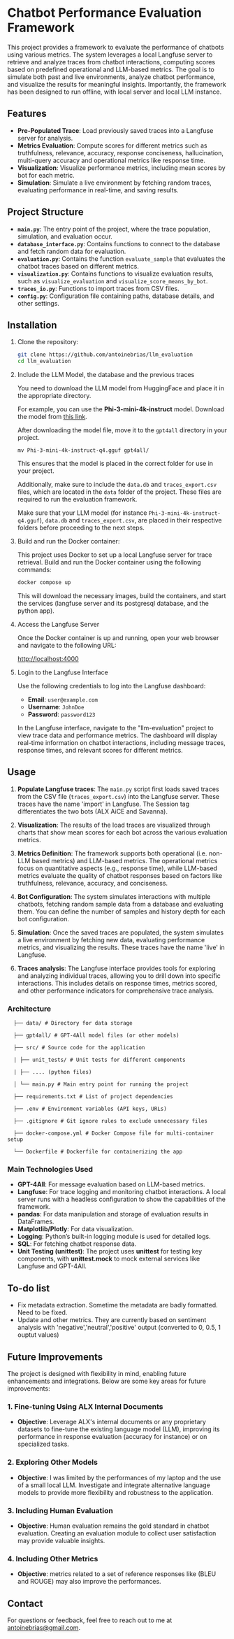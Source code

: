 # Chatbot Performance Evaluation Framework

This project provides a framework to evaluate the performance of chatbots using various metrics. The system leverages a local Langfuse server to retrieve and analyze traces from chatbot interactions, computing scores based on predefined operational and LLM-based metrics. The goal is to simulate both past and live environments, analyze chatbot performance, and visualize the results for meaningful insights. Importantly, the framework has been designed to run offline, with local server and local LLM instance.

## Features

- **Pre-Populated Trace**: Load previously saved traces into a Langfuse server for analysis.
- **Metrics Evaluation**: Compute scores for different metrics such as truthfulness, relevance, accuracy, response conciseness, hallucination, multi-query accuracy  and operational metrics like response time.
- **Visualization**: Visualize performance metrics, including mean scores by bot for each metric.
- **Simulation**: Simulate a live environment by fetching random traces, evaluating performance in real-time, and saving results.

## Project Structure

- **`main.py`**: The entry point of the project, where the trace population, simulation, and evaluation occur.
- **`database_interface.py`**: Contains functions to connect to the database and fetch random data for evaluation.
- **`evaluation.py`**: Contains the function `evaluate_sample` that evaluates the chatbot traces based on different metrics.
- **`visualization.py`**: Contains functions to visualize evaluation results, such as `visualize_evaluation` and `visualize_score_means_by_bot`.
- **`traces_io.py`**: Functions to import traces from CSV files.
- **`config.py`**: Configuration file containing paths, database details, and other settings.
  
## Installation

1. Clone the repository:

    ```bash
    git clone https://github.com/antoinebrias/llm_evaluation
    cd llm_evaluation
    ```

2. Include the LLM Model, the database and the previous traces

    You need to download the LLM model from HuggingFace and place it in the appropriate directory.

    For example, you can use the **Phi-3-mini-4k-instruct** model. Download the model from [this link](https://huggingface.co/microsoft/Phi-3-mini-4k-instruct-gguf/blob/main/Phi-3-mini-4k-instruct-q4.gguf).

    After downloading the model file, move it to the `gpt4all` directory in your project. 

    ``` mv Phi-3-mini-4k-instruct-q4.gguf gpt4all/   ```
 
    This ensures that the model is placed in the correct folder for use in your project.

    Additionally, make sure to include the `data.db` and `traces_export.csv` files, which are located in the `data` folder of the project. These files are required to run the evaluation framework.

    Make sure that your LLM model (for instance `Phi-3-mini-4k-instruct-q4.gguf`), `data.db` and `traces_export.csv`, are placed in their respective folders before proceeding to the next steps.

3. Build and run the Docker container:

    This project uses Docker to set up a local Langfuse server for trace retrieval. Build and run the Docker container using the following commands:

    ```bash 
    docker compose up
    ```

    This will download the necessary images, build the containers, and start the services (langfuse server and its postgresql database, and the python app).

4. Access the Langfuse Server

    Once the Docker container is up and running, open your web browser and navigate to the following URL:

    [http://localhost:4000](http://localhost:4000)

5. Login to the Langfuse Interface

    Use the following credentials to log into the Langfuse dashboard:

    - **Email**: `user@example.com` 
    - **Username**: `JohnDoe`
    - **Password**: `password123`
    
     In the Langfuse interface, navigate to the "llm-evaluation" project to view trace data and performance metrics. The dashboard will display real-time information on chatbot interactions, including message traces, response times, and relevant scores for different metrics.


## Usage

1. **Populate Langfuse traces**: 
   The `main.py` script first loads saved traces from the CSV file (`traces_export.csv`) into the Langfuse server. These traces have the name 'import' in Langfuse. The Session tag differentiates the two bots (ALX AiCE and Savanna).

2. **Visualization**:
   The results of the load traces are visualized through charts that show mean scores for each bot across the various evaluation metrics.

3. **Metrics Definition**:
   The framework supports both operational (i.e. non-LLM based metrics) and LLM-based metrics. The operational metrics focus on quantitative aspects (e.g., response time), while LLM-based metrics evaluate the quality of chatbot responses based on factors like truthfulness, relevance, accuracy, and conciseness.

4. **Bot Configuration**:
   The system simulates interactions with multiple chatbots, fetching random sample data from a database and evaluating them. You can define the number of samples and history depth for each bot configuration.

5. **Simulation**:
   Once the saved traces are populated, the system simulates a live environment by fetching new data, evaluating performance metrics, and visualizing the results. These traces have the name 'live' in Langfuse.

6. **Traces analysis**:
    The Langfuse interface provides tools for exploring and analyzing individual traces, allowing you to drill down into specific interactions. This includes details on response times, metrics scored, and other performance indicators for comprehensive trace analysis.


### Architecture
      ├── data/ # Directory for data storage 

      ├── gpt4all/ # GPT-4All model files (or other models) 

      ├── src/ # Source code for the application 

      | ├── unit_tests/ # Unit tests for different components 

      | ├── .... (python files)       

      │ └── main.py # Main entry point for running the project 

      ├── requirements.txt # List of project dependencies 

      ├── .env # Environment variables (API keys, URLs)

      ├── .gitignore # Git ignore rules to exclude unnecessary files 

      ├── docker-compose.yml # Docker Compose file for multi-container setup 

      └── Dockerfile # Dockerfile for containerizing the app

### Main Technologies Used

- **GPT-4All**: For message evaluation based on LLM-based metrics.
- **Langfuse**: For trace logging and monitoring chatbot interactions. A local server runs with a headless configuration to show the capabilities of the framework.
- **pandas**: For data manipulation and storage of evaluation results in DataFrames.
- **Matplotlib/Plotly**: For data visualization.
- **Logging**: Python’s built-in logging module is used for detailed logs.
- **SQL**: For fetching chatbot response data.
- **Unit Testing (unittest)**:  The project uses **unittest** for testing key components, with **unittest.mock** to mock external services like Langfuse and GPT-4All. 

## To-do list

- Fix metadata extraction. Sometime the metadata are badly formatted. Need to be fixed.
- Update and other metrics. They are currently based on sentiment analysis with 'negative','neutral','positive' output (converted to 0, 0.5, 1 ouptut values)

## Future Improvements

The project is designed with flexibility in mind, enabling future enhancements and integrations. Below are some key areas for future improvements:

### 1. **Fine-tuning Using ALX Internal Documents**

   - **Objective**: Leverage ALX's internal documents or any proprietary datasets to fine-tune the existing language model (LLM), improving its performance in response evaluation (accuracy for instance) or on specialized tasks.

### 2. **Exploring Other Models**

   - **Objective**: I was limited by the performances of my laptop and the use of a small local LLM. Investigate and integrate alternative language models to provide more flexibility and robustness to the application.

### 3. **Including Human Evaluation**
   - **Objective**: Human evaluation remains the gold standard in chatbot evaluation. Creating an evaluation module to collect user satisfaction may provide valuable insights.

### 4. **Including Other Metrics**
   - **Objective**: metrics related to a set of reference responses like (BLEU and ROUGE) may also improve the performances.

## Contact

For questions or feedback, feel free to reach out to me at antoinebrias@gmail.com.


